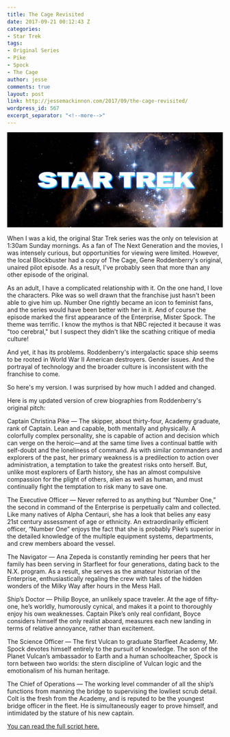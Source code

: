 ```yaml
---
title: The Cage Revisited
date: 2017-09-21 00:12:43 Z
categories:
- Star Trek
tags:
- Original Series
- Pike
- Spock
- The Cage
author: jesse
comments: true
layout: post
link: http://jessemackinnon.com/2017/09/the-cage-revisited/
wordpress_id: 567
excerpt_separator: "<!--more-->"
---
```


<img src="/images/2017/the-cage.jpg">

When I was a kid, the original Star Trek series was the only on television at 1:30am Sunday mornings. As a fan of The Next Generation and the movies, I was intensely curious, but opportunities for viewing were limited. However, the local Blockbuster had a copy of The Cage, Gene Roddenberry's original, unaired pilot episode. As a result, I've probably seen that more than any other episode of the original.
<!--more-->
As an adult, I have a complicated relationship with it. On the one hand, I love the characters. Pike was so well drawn that the franchise just hasn't been able to give him up. Number One rightly became an icon to feminist fans, and the series would have been better with her in it. And of course the episode marked the first appearance of the Enterprise, Mister Spock. The theme was terrific. I know the mythos is that NBC rejected it because it was "too cerebral," but I suspect they didn't like the scathing critique of media culture!

And yet, it has its problems. Roddenberry's intergalactic space ship seems to be rooted in World War II American destroyers. Gender issues. And the portrayal of technology and the broader culture is inconsistent with the franchise to come.

So here's my version. I was surprised by how much I added and changed.

Here is my updated version of crew biographies from Roddenberry's original pitch:

Captain Christina Pike — The skipper, about thirty-four, Academy graduate, rank of Captain. Lean and capable, both mentally and physically. A colorfully complex personality, she is capable of action and decision which can verge on the heroic—and at the same time lives a continual battle with self-doubt and the loneliness of command. As with similar commanders and explorers of the past, her primary weakness is a predilection to action over administration, a temptation to take the greatest risks onto herself. But, unlike most explorers of Earth history, she has an almost compulsive compassion for the plight of others, alien as well as human, and must continually fight the temptation to risk many to save one.

The Executive Officer — Never referred to as anything but “Number One,” the second in command of the Enterprise is perpetually calm and collected. Like many natives of Alpha Centauri, she has a look that belies any easy 21st century assessment of age or ethnicity. An extraordinarily efficient officer, “Number One” enjoys the fact that she is probably Pike’s superior in the detailed knowledge of the multiple equipment systems, departments, and crew members aboard the vessel.

The Navigator — Ana Zepeda is constantly reminding her peers that her family has been serving in Starfleet for four generations, dating back to the N.X. program. As a result, she serves as the amateur historian of the Enterprise, enthusiastically regaling the crew with tales of the hidden wonders of the Milky Way after hours in the Mess Hall.

Ship’s Doctor — Philip Boyce, an unlikely space traveler. At the age of fifty-one, he’s worldly, humorously cynical, and makes it a point to thoroughly enjoy his own weaknesses. Captain Pike’s only real confidant, Boyce considers himself the only realist aboard, measures each new landing in terms of relative annoyance, rather than excitement.

The Science Officer — The first Vulcan to graduate Starfleet Academy, Mr. Spock devotes himself entirely to the pursuit of knowledge. The son of the Planet Vulcan’s ambassador to Earth and a human schoolteacher, Spock is torn between two worlds: the stern discipline of Vulcan logic and the emotionalism of his human heritage.

The Chief of Operations — The working level commander of all the ship’s functions from manning the bridge to supervising the lowliest scrub detail. Colt is the fresh from the Academy, and is reputed to be the youngest bridge officer in the fleet. He is simultaneously eager to prove himself, and intimidated by the stature of his new captain.

[You can read the full script here.](https://drive.google.com/open?id=0B9zxKQnAC0c7LUJXamk5SlhZVk0)
